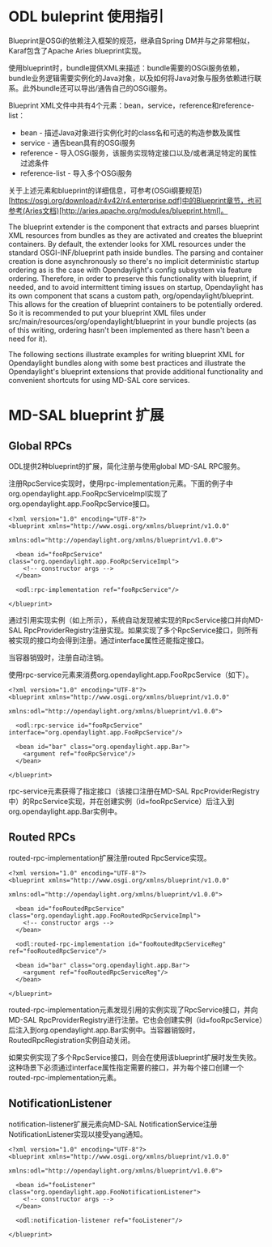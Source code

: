 ODL buleprint 使用指引
====================

Blueprint是OSGi的依赖注入框架的规范，继承自Spring DM并与之非常相似，Karaf包含了Apache Aries blueprint实现。

使用blueprint时，bundle提供XML来描述：bundle需要的OSGi服务依赖，bundle业务逻辑需要实例化的Java对象，以及如何将Java对象与服务依赖进行联系。此外bundle还可以导出/通告自己的OSGi服务。

Blueprint XML文件中共有4个元素：bean，service，reference和reference-list：

- bean - 描述Java对象进行实例化时的class名和可选的构造参数及属性
- service - 通告bean具有的OSGi服务
- reference - 导入OSGi服务，该服务实现特定接口以及/或者满足特定的属性过滤条件
- reference-list - 导入多个OSGi服务

关于上述元素和blueprint的详细信息，可参考(OSGi纲要规范)[https://osgi.org/download/r4v42/r4.enterprise.pdf]中的Blueprint章节，也可参考(Aries文档)[http://aries.apache.org/modules/blueprint.html]。

The blueprint extender is the component that extracts and parses blueprint XML resources from bundles as they are activated and creates the blueprint containers. By default, the extender looks for XML resources under the standard OSGI-INF/blueprint path inside bundles. The parsing and container creation is done asynchronously so there's no implicit deterministic startup ordering as is the case with Opendaylight's config subsystem via feature ordering. Therefore, in order to preserve this functionality with blueprint, if needed, and to avoid intermittent timing issues on startup, Opendaylight has its own component that scans a custom path, org/opendaylight/blueprint. This allows for the creation of blueprint containers to be potentially ordered. So it is recommended to put your blueprint XML files under src/main/resources/org/opendaylight/blueprint in your bundle projects (as of this writing, ordering hasn't been implemented as there hasn't been a need for it).

The following sections illustrate examples for writing blueprint XML for Opendaylight bundles along with some best practices and illustrate the Opendaylight's blueprint extensions that provide additional functionality and convenient shortcuts for using MD-SAL core services. 

# MD-SAL blueprint 扩展
## Global RPCs

ODL提供2种blueprint的扩展，简化注册与使用global MD-SAL RPC服务。

注册RpcService实现时，使用rpc-implementation元素。下面的例子中org.opendaylight.app.FooRpcServiceImpl实现了org.opendaylight.app.FooRpcService接口。

```
<?xml version="1.0" encoding="UTF-8"?>
<blueprint xmlns="http://www.osgi.org/xmlns/blueprint/v1.0.0"
                 xmlns:odl="http://opendaylight.org/xmlns/blueprint/v1.0.0">

  <bean id="fooRpcService" class="org.opendaylight.app.FooRpcServiceImpl">
    <!-- constructor args -->
  </bean>

  <odl:rpc-implementation ref="fooRpcService"/>

</blueprint>
```

通过引用实现实例（如上所示），系统自动发现被实现的RpcService接口并向MD-SAL RpcProviderRegistry注册实现。如果实现了多个RpcService接口，则所有被实现的接口均会得到注册。通过interface属性还能指定接口。

当容器销毁时，注册自动注销。

使用rpc-service元素来消费org.opendaylight.app.FooRpcService（如下）。

```
<?xml version="1.0" encoding="UTF-8"?>
<blueprint xmlns="http://www.osgi.org/xmlns/blueprint/v1.0.0"
                 xmlns:odl="http://opendaylight.org/xmlns/blueprint/v1.0.0">

  <odl:rpc-service id="fooRpcService" interface="org.opendaylight.app.FooRpcService"/>

  <bean id="bar" class="org.opendaylight.app.Bar">
    <argument ref="fooRpcService"/>
  </bean>

</blueprint>
```

rpc-service元素获得了指定接口（该接口注册在MD-SAL RpcProviderRegistry中）的RpcService实现，并在创建实例（id=fooRpcService）后注入到org.opendaylight.app.Bar实例中。

## Routed RPCs

routed-rpc-implementation扩展注册routed RpcService实现。

```
<?xml version="1.0" encoding="UTF-8"?>
<blueprint xmlns="http://www.osgi.org/xmlns/blueprint/v1.0.0"
                 xmlns:odl="http://opendaylight.org/xmlns/blueprint/v1.0.0">

  <bean id="fooRoutedRpcService" class="org.opendaylight.app.FooRoutedRpcServiceImpl">
    <!-- constructor args -->
  </bean>

  <odl:routed-rpc-implementation id="fooRoutedRpcServiceReg" ref="fooRoutedRpcService"/>

  <bean id="bar" class="org.opendaylight.app.Bar">
    <argument ref="fooRoutedRpcServiceReg"/>
  </bean>

</blueprint>
```

routed-rpc-implementation元素发现引用的实例实现了RpcService接口，并向MD-SAL RpcProviderRegistry进行注册。它也会创建实例（id=fooRpcService）后注入到org.opendaylight.app.Bar实例中。当容器销毁时，RoutedRpcRegistration实例自动关闭。

如果实例实现了多个RpcService接口，则会在使用该blueprint扩展时发生失败。这种场景下必须通过interface属性指定需要的接口，并为每个接口创建一个routed-rpc-implementation元素。

## NotificationListener

notification-listener扩展元素向MD-SAL NotificationService注册NotificationListener实现以接受yang通知。

```
<?xml version="1.0" encoding="UTF-8"?>
<blueprint xmlns="http://www.osgi.org/xmlns/blueprint/v1.0.0"
                 xmlns:odl="http://opendaylight.org/xmlns/blueprint/v1.0.0">

  <bean id="fooListener" class="org.opendaylight.app.FooNotificationListener">
    <!-- constructor args -->
  </bean>

  <odl:notification-listener ref="fooListener"/>

</blueprint>
```
